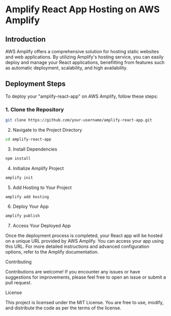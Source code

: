 # Amplify React App Hosting on AWS Amplify

## Introduction

AWS Amplify offers a comprehensive solution for hosting static websites and web applications. By utilizing Amplify's hosting service, you can easily deploy and manage your React applications, benefitting from features such as automatic deployment, scalability, and high availability.

## Deployment Steps

To deploy your "amplify-react-app" on AWS Amplify, follow these steps:

### 1. Clone the Repository

```bash
git clone https://github.com/your-username/amplify-react-app.git
```

2. Navigate to the Project Directory
```bash
cd amplify-react-app
```

3. Install Dependencies
```bash
npm install
```

4. Initialize Amplify Project
```bash
amplify init
```

5. Add Hosting to Your Project
```bash
amplify add hosting
```

6. Deploy Your App
```bash
amplify publish
```

7. Access Your Deployed App
   
Once the deployment process is completed, your React app will be hosted on a unique URL provided by AWS Amplify. You can access your app using this URL.
For more detailed instructions and advanced configuration options, refer to the Amplify documentation.

Contributing

Contributions are welcome! If you encounter any issues or have suggestions for improvements, please feel free to open an issue or submit a pull request.

License

This project is licensed under the MIT License. You are free to use, modify, and distribute the code as per the terms of the license.
